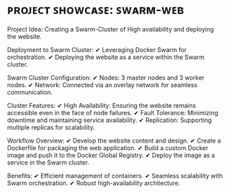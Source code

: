 # ᴘʀᴏᴊᴇᴄᴛ ꜱʜᴏᴡᴄᴀꜱᴇ: ꜱᴡᴀʀᴍ-ᴡᴇʙ

Project Idea: Creating a Swarm-Cluster of High availability and deploying the website.

Deployment to Swarm Cluster:
✔ Leveraging Docker Swarm for orchestration.
✔ Deploying the website as a service within the Swarm cluster.

Swarm Cluster Configuration:
✔ Nodes: 3 master nodes and 3 worker nodes.
✔ Network: Connected via an overlay network for seamless communication.

Cluster Features:
✔ High Availability: Ensuring the website remains accessible even in the face of node failures.
✔ Fault Tolerance: Minimizing downtime and maintaining service availability.
✔ Replication: Supporting multiple replicas for scalability.

Workflow Overview:
✔ Develop the website content and design.
✔ Create a Dockerfile for packaging the web application.
✔ Build a custom Docker image and push it to the Docker Global Registry.
✔ Deploy the image as a service in the Swarm cluster.

Benefits:
✔ Efficient management of containers.
✔ Seamless scalability with Swarm orchestration.
✔ Robust high-availability architecture.

